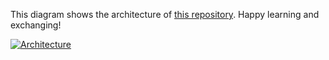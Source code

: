 This diagram shows the architecture of [this repository](https://github.com/Hongbo-Miao/hongbomiao.com). Happy learning and exchanging!

[![Architecture](https://user-images.githubusercontent.com/3375461/204081363-c12c37e1-305b-4696-8c92-f55690bfb3ba.svg)](https://github.com/Hongbo-Miao/hongbomiao.com)
